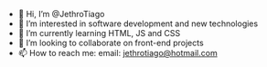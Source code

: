 - 👋 Hi, I’m @JethroTiago
- 👀 I’m interested in software development and new technologies
- 🌱 I’m currently learning HTML, JS and CSS
- 💞️ I’m looking to collaborate on front-end projects
- 📫 How to reach me: email: jethrotiago@hotmail.com

<!---
JethroTiago/JethroTiago is a ✨ special ✨ repository because its `README.md` (this file) appears on your GitHub profile.
You can click the Preview link to take a look at your changes.
--->
